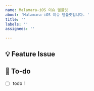 ```yaml
---
name: Malamara-iOS 이슈 템플릿
about: 'Malamara-iOS 이슈 템플릿입니다. '
title: ''
labels: ''
assignees: ''

---
```


## 💡 Feature Issue
<!-- 관련 이슈에 대해 설명해주세요. -->

## 🌿  To-do
<!-- 해야 할 일들을 적어주세요. -->
- [ ] todo !
